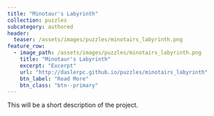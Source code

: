 ```yaml
---
title: "Minotaur's Labyrinth"
collection: puzzles
subcategory: authored
header: 
  teaser: /assets/images/puzzles/minotairs_labyrinth.png
feature_row: 
  - image_path: /assets/images/puzzles/minotairs_labyrinth.png
    title: "Minotaur's Labyrinth"
    excerpt: "Excerpt"
    url: "http://daslerpc.github.io/puzzles/minotairs_labyrinth"
    btn_label: "Read More"
    btn_class: "btn--primary"
---
```


This will be a short description of the project.